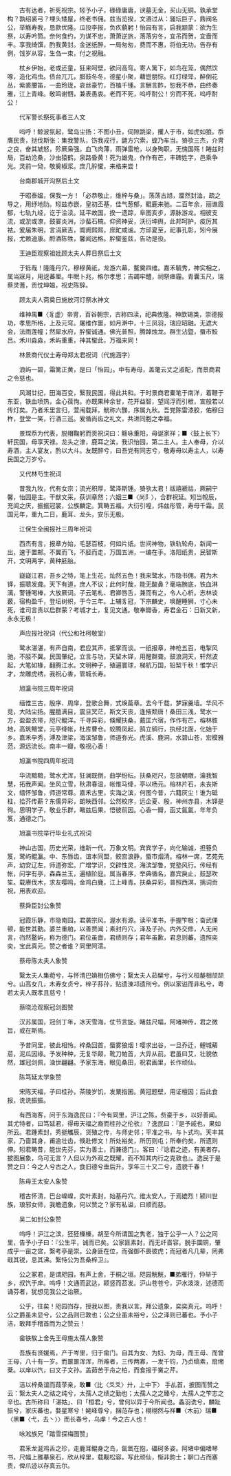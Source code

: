 <!-- { "loadSidebar": true } -->
　　古有达者，祈死祝宗。矧予小子，碌碌庸庸，谀墓无金，买山无铜。孰承堂构？孰绍裘弓？埋头矮屋，终老书佣。兹当览揆，文酒过从：骚坛巨子，鼎阀名公，举觞寿我，恳款优隆。瓜投李报，负疚藐躬！怡园有言，启我颛蒙：欲为生祭，以寿吟筒。奈何食约，为谋不忠，萧萧逆旅，落落穷冬，宜吊而贺，宜啬而丰。享我绮馔，酌我黄封。金迷纸醉，一局匆匆，费而不惠，将伯无功。告存有例，饯岁从容，生刍一束，付之祝融。

　　杖乡伊始，老或还童，狂来呵壁，欲问高穹。寄人篱下，如鸟在笼，偶然饮啄，造化鸡虫。债台兀兀，腊鼓冬冬，德星小聚，藉鬯朋悰。红灯绿斝，醉倒花丛，紫裘腰笛，一曲玲珑，哀丝豪竹，百榼千锺。言酬言酢，恕我不恭，曲终奏雅，江上青峰。敬鸣谢悃，兼表愚衷。老而不死，呜呼耐公！穷而不死，呜呼耐公！

　　代军警长祭死事者三人文

　　呜呼！鲸波氛起，鹭岛尘扬：不图小丑，伺隙跳梁，攫人于市，如虎如狼。忝膺民责，挞伐斯张：集我警队，饬我戎行，鼯方穴索，螳乃车当。猗欤三杰，介冑之良，奋其虓怒，殄厥枭强。血飞肉薄，雨弹雷枪，以身殉职，无愧国殇！睠兹时局，百劫沧桑，沙虫猿鹤，泉路昏黄！死为雄鬼，作作有芒，丰碑姓字，邑乘争光。灵前一恸，敬奠椒浆。庶几肸蠁，来格来尝！

　　台南郡城开沟祭后土文

　　于昭泰媪，保我一方！「必恭敬止，维梓与桑」。荡荡古旭，厘然封洫，疏之导之，用纾地阞。矧兹赤嵌，皇初丕基，佳气葱郁，鲲鹿来驰。二百年余，丽谯霞郁，七轨九经，讫于浍渎。延平故国，揆一遗踪，阜图亥步，源脉游龙。相彼支流，或淤或潦，鼓翣炎洲，沙蜚石槁。仰资神妥，沃衍坤舆，此邦呵护，疫厉其袪。爰届朱明，言涓厥吉，阛阓熙熙，庶甿咸谧。方邱夏至，祀事孔彰，矧今展报，尤赖迪康。酹酒陈牲，馨闻远格。肸蠁鉴兹，告功是役。

　　王迪臣观察祖妣顾太夫人葬日祭后土文

　　于铄哉！隆隆丹穴，穆穆黄祇，龙游六幕，鳌奠四维。嘉禾毓秀，神实相之，属当寐月，用迓蕃厘。牛眠卜兆，格尔孝思；吉蠲牢醴，祠祭瘗霾。青囊玉尺，瑞蔡灵蓍，贡忱坤媪，祝史陈辞。

　　顾太夫人斋奠日施放河灯祭水神文

　　维神禺■〈豸虚〉帝冑，百谷朝宗，古称四渎，祀典攸隆。神歆锡类，崇德报功，孝思所格，上及元穹。屠维作噩，如月澣中，十三凤羽，瑞应昭融。无遮大会，法雨莲幢；然犀水府，肸蠁诚通。佛光普照，腾踔烛龙。群生沾暨，蜃市鲛吕。禾川淼淼，禾屿重重，神其蠁此，万福来同！

　　林景商代仪士寿母郑太君祝词（代施涵字）

　　浪屿一碧，霜篱正黄，是曰「怡园」。中有寿母，盖氅云丈之淑配，而景商君之令慈也。

　　风潮廿纪，田海百变，繄我民国，得此共和。于时景商君橐笔于南洋，着鞭于东亚，铁血喷热，金心葆恂。亦既果种余甘，花开益智，望阎浮而引枻，宣般若以传灯矣。乃者禾里言归，萱闱载拜，觥称六豒，序属九秋。吾党陈雷漆胶，佑穆臼杵，登堂一笑，行酒三巡。爰循尚齿之礼文，共进同胞之幸福。

　　景琛忝为代表，脱帽鞠躬而贡祝词曰：觞咏重阳，母诞家祥；■〈鼓上长下〉轩民国，母享天禄。龙头之津，鹿耳之滨，我识怡园，第二主人。主人奉母，介以寿酒，主人宴友，酌以大斗。友既醉兮，曰吾党有同志兮，敬寿母以寿主人，以寿民国之万岁兮。

　　又代林芍生祝词

　　昔我九牧，代有女宗；流光积厚，鹭泽斯锺。猗欤太君！祓禧褫祜，厥嗣宁馨，怡园是主。干猷文采，荻训章然；六姻三■〈尚阝〉，合群祝延。矧当帨辰，充闾之庆，振振冠裳，公族麟定。箕畴五福，大衍引喤，炜兹彤管，寿母千霜。民国元年，重九二日，鹿耳、龙头，安乐无极。

　　江保生全闽报社三周年祝词

　　西杰有言，报章方始，毛瑟百枝，何如片纸。世间神物，铁轨轮舟，新闻一出，速于置邮。不翼而飞，不胫而走，万国五洲，一编在手。洛阳纸贵，民智斯开，文明两字，黄种胚胎。

　　嶷嶷江君，吾乡之特，笔上生花，灿然五色！我来鹭水，市隐书佣。君为木铎，振聩发聋。天下有道，庶人不议；此何时哉，能无酸鼻？毫端腕底，铁血淋漓，警锺喝棒，大放厥词。子云笔札、君卿唇舌，兼而有之，令人心析。志林谈薮，宿构盈千，登坛树帜，于今三年。上辅豸冠，下宗麟史，唤醒睡狮，寸心未死，谁司言责以启群蒙？考城才士，复见文通。敬奉瓣香，寿君金石：日新又新，永永无极！

　　声应报社祝词（代公和社柯敬堂）

　　鹭水湛湛，有声自南，君应其声，抵掌而谈。一纸报章，神枪五百，电掣风驰，不胫不翼。民国肇纪，立言与功，天留木铎，用醒群聋。鼓浪洞天，轩然波起，大笔如椽，翻腾江水。文明种子，殖遍寰球，梯航万国，铅椠千秋！惟学识才，龙雕虎绣，我祝心香，管城长寿。

　　旭瀛书院三周年祝词

　　缅惟三古，殷序、周庠，登歌合舞，式焕萹章。去今千载，梦寐羹墙。华风不竞，大陆尘扬。腥膻满目，震旦冥茫，斯文天丧，逢掖颓唐！桑田三浅，鹭水一方，盈盈衣带，咫尺鲲洋。千寻异彩，倏耀扶桑，戴匡六宿，作作有芒。榕林胜地，高筑鳣堂，元亭绛帐，杜库曹仓。蛟腾凤起，鹄立鹓行，执经北面，化始于乡。嘉禾孕秀，溥及津梁，海滨邹鲁，师道弥光。虎溪、鹿洞，水碧山苍，宏模雅范，源远流长。南丰一瓣，敬祝心香！

　　旭瀛书院四周年祝词

　　华流黯黯，鹭水尤浑，狂澜既倒，曲学纷纭。扶桑咫尺，忽放朝暾，瀹我智慧，拓我声闻。坐风立雪，秋肃春温，帐惟马绛，亭以杨元。榕林片石，未丧斯文，缅怀邹鲁，师道常尊。嘉禾古里，实海之滨，何图今昔，六籍灰尘！谁为砥柱，拾芥传薪？东儒异彩，朗映西邻。公然校序，远企夏、殷，神州赤县，木铎是徇。思明学子，敬业乐群，睹兹后果，悟彼前因。心香一瓣，函丈氤氲，年年负笈，通德之门。

　　旭瀛书院举行毕业礼式祝词

　　神山古国，历史光荣，维新一代，万象文明。宾宾学子，向化输诚，担簦负笈，鹭屿鲲瀛。中、东唇齿，谊本同盟，鲛宫浪静，蜃市烟清。榕林一席，艺苑先声，幼安辽左，师道弥宏。广增学识，交辟性灵，海滨邹鲁，党塾风行。传经有帐，问字有亭，森森兰玉，遍植阶庭。属当春序，举典循名，嘉宾戾止，鼓瑟吹笙。载赓伐木，求友嘤鸣，金鸡白鹿，江上峰青。扶桑异彩，普照西溟，摛词贡祝，用表欢迎。

　　蔡舜臣封公象赞

　　冠霞乐静，市隐南园，君袭宗风，渥水有源。读平准书，手握笇根；奋武倮顿，能世其勤。婆兰重舶，以善贾闻；素封丹穴，泽及子孙。内外交修，人无闲言，岿然鳌屿，称为德门。君位虽啬，君绩则存；君年虽歉，君息则蕃。遗照奕奕，宝此真元。赞之者谁？同里阿澐。

　　蔡母陈太夫人象赞

　　繄太夫人集菀兮，与怀清巴媍相仿佛兮；繄太夫人茹檗兮，与行义桓嫠相颃颉兮。山高女几，木寿女贞兮，梓子荪孙，贴遗涷邛遗刑兮。例以家谥而非私兮，粤若太夫人既孝且慈兮！

　　蔡晓沧观察冠剑图赞

　　汉苏属国，冠剑丁年，冰天雪海，仗节言旋。睹兹尺幅，阿堵神传，君之微旨，或在斯焉。

　　予昔同里，彼此相怜。梓桑回首，蜃雾狼烟！嘤求出谷，一旦乔迁，鲤城薢茩，泥瓜因缘。予发种种，无复华颠，靴刀帕首，大异从前。君虽曰艾，壮貌依然，雄冠剑佩，浊世翩翩。予家东海，眼见桑田，祝君画里，长作顽仙。

　　陈笃延太学象赞

　　宋陈天福，子曰桂孙，茶陵岁饥，发粟指囷。黄冠题壁，用证檀因；后此食报，诜诜振振。

　　有西海客，问于东海逸民曰：『今有同里，沪江之陈，赀豪于乡，以好善闻。其尤特者，曰笃延君，得毋天福之裔而桂孙之伦欤』？逸民曰：『是予戚也，果如所云。君踵素封，秀挺觿辰，货殖之传，与师史邻；平准之书，与卜式均。天丰其家，乃啬其身，甫逾壮齿，倏赴修文！所处裕矣，所历则屯；所奉约矣，所遗则伸。矧君畴昔，能世先芬，实为善士，而兼德门』。客曰：『谂君之迹，有美者存。披图展象，乌可无言？人但以为外观之既耀，而不知其内行之克敦也』。逸民于是赞之曰：今之人兮古之人，食旧德兮垂后升。享年三十又二兮，遗貌千春！

　　陈母王太安人象赞

　　稽古怀清，巴台嵲嵲，奕叶素封，始基丹穴。维太安人，于焉媲烈！颍川世族，琅邪女师，我瞻遗象，何以赞之？家有私谥，曰顺而慈。

　　吴二如封公象赞

　　呜呼！沪江之滨，狉狉榛榛，胡至今所谓国之隽老，独于公乎一人？公之同里，告予小子曰：『公生平，诚而已矣。公家匪素封，而无纤啬容。脱手圜铜，肇成乎一亩之宫，繄考亭是崇。公身匪在位，而强御不畏彼虎；而冠者凡几辈，罔弗戢其锐，息其沸。繄恃公为吾桑梓卫』。

　　公之冢君，是谓咫园，有声上舍，于桐之垣。咫园觥觥，■弟雁行，仲举于乡，叔饩于庠。呜呼！文通而武达，颖竖而苕发。沪山苍苍兮，沪水泼泼，述德而诵芬者，犹想见我公之诒厥。

　　公乎，往矣！咫园岿存，授我以图，责我以言。拜公遗象，奕奕真元。呜呼！公之爵虽未显兮，公之品则已敦也；公之业虽未裕兮，公之泽则已蕃也。予小子洁，敢拜手稽首而为之赞云！

　　畲铁騃上舍先王母施太孺人象赞

　　吾族有贤媛焉，产于岑里，归于畲门。自其为女、为妇、为母，而王母、而曾王母，八十有一岁。而噩噩浑浑，所难者，三传两寡，一发千钧，乃贞缟素，扇缃棻。以庠以饩，曰文子文孙。盖茹苦于舟之柏，而食报于黉之芹。

　　洁以梓桑谊而葭莩亲，敢■〈比〈爻爻〉廾，上中下〉 手乩首，披图而赞之云：繄太夫人之祜之纯兮，太孺人之绩之勤也；太孺人之之臻兮，太孺人之笇志之辛也。古所称曰「湛姑」、曰「桓君」兮，曾何以异于今所闻也。螽羽诜兮，麟趾振兮，家庆蕃也，婺星寒兮！姥峰尊兮，捆范存也；栩栩然与祥■〈木前〉瑞■〈黑■〈弋，去丶〉〉而长春兮，乌虖！今之古人也！

　　咏淞族兄「踏雪探梅图赞」

　　君釆龙涎鸡舌之珍，走鹿耳鲲身之岛，氤氲在抱，礧砢多姿。阿堵中偏嗜琴书，尺幅上雅摹泉石，欣从梓里，载觏松容。写此顽仙，惭非韵士；聊口占而塞责，俾爪迹以存真云尔。

